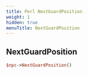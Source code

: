 ```yaml
---
title: Perl NextGuardPosition
weight: 1
hidden: true
menuTitle: NextGuardPosition
---
```

## NextGuardPosition
```perl
$npc->NextGuardPosition()
```
